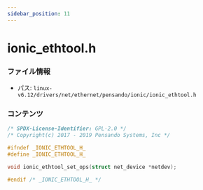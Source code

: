 ```yaml
---
sidebar_position: 11
---
```

# ionic_ethtool.h

### ファイル情報

- パス: `linux-v6.12/drivers/net/ethernet/pensando/ionic/ionic_ethtool.h`

### コンテンツ

```h
/* SPDX-License-Identifier: GPL-2.0 */
/* Copyright(c) 2017 - 2019 Pensando Systems, Inc */

#ifndef _IONIC_ETHTOOL_H_
#define _IONIC_ETHTOOL_H_

void ionic_ethtool_set_ops(struct net_device *netdev);

#endif /* _IONIC_ETHTOOL_H_ */

```
